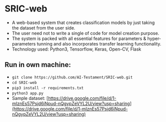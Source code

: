 # SRIC-web

* A web-based system that creates classification models by just taking the dataset from the user side.
* The user need not to write a single of code for model creation purpose.
* The system is packed with all essential features for parameters \& hyper-parameters tunning and also incorporates transfer learning functionality.
* Technology used: Python3, Tensorflow, Keras, Open-CV, Flask

## Run in own machine:
* `git clone https://github.com/AI-Testament/SRIC-web.git` 
* `cd SRIC-web`
* `pip3 install -r requirements.txt`
* `python3 app.py`
* Sample dataset: [https://drive.google.com/file/d/1-mIznEs57Psjd6iNpud-nQgypZeVYL2U/view?usp=sharing](https://drive.google.com/file/d/1-mIznEs57Psjd6iNpud-nQgypZeVYL2U/view?usp=sharing)
